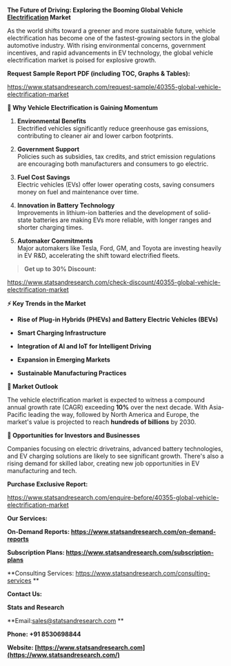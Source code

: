 **The Future of Driving: Exploring the Booming Global Vehicle
[Electrification](https://www.statsandresearch.com/report/40355-global-vehicle-electrification-market)
Market**

As the world shifts toward a greener and more sustainable future,
vehicle electrification has become one of the fastest-growing sectors in
the global automotive industry. With rising environmental concerns,
government incentives, and rapid advancements in EV technology, the
global vehicle electrification market is poised for explosive growth.

**Request Sample Report PDF (including TOC, Graphs & Tables):**

<https://www.statsandresearch.com/request-sample/40355-global-vehicle-electrification-market>

**🌱 Why Vehicle Electrification is Gaining Momentum**

1.  **Environmental Benefits**\
    Electrified vehicles significantly reduce greenhouse gas emissions,
    contributing to cleaner air and lower carbon footprints.

2.  **Government Support**\
    Policies such as subsidies, tax credits, and strict emission
    regulations are encouraging both manufacturers and consumers to go
    electric.

3.  **Fuel Cost Savings**\
    Electric vehicles (EVs) offer lower operating costs, saving
    consumers money on fuel and maintenance over time.

4.  **Innovation in Battery Technology**\
    Improvements in lithium-ion batteries and the development of
    solid-state batteries are making EVs more reliable, with longer
    ranges and shorter charging times.

5.  **Automaker Commitments**\
    Major automakers like Tesla, Ford, GM, and Toyota are investing
    heavily in EV R&D, accelerating the shift toward electrified fleets.

> **Get up to 30% Discount:**

<https://www.statsandresearch.com/check-discount/40355-global-vehicle-electrification-market>

**⚡ Key Trends in the Market**

-   **Rise of Plug-in Hybrids (PHEVs) and Battery Electric Vehicles
    (BEVs)**

-   **Smart Charging Infrastructure**

-   **Integration of AI and IoT for Intelligent Driving**

-   **Expansion in Emerging Markets**

-   **Sustainable Manufacturing Practices**

**🔮 Market Outlook**

The vehicle electrification market is expected to witness a compound
annual growth rate (CAGR) exceeding **10%** over the next decade. With
Asia-Pacific leading the way, followed by North America and Europe, the
market\'s value is projected to reach **hundreds of billions** by 2030.

**💼 Opportunities for Investors and Businesses**

Companies focusing on electric drivetrains, advanced battery
technologies, and EV charging solutions are likely to see significant
growth. There\'s also a rising demand for skilled labor, creating new
job opportunities in EV manufacturing and tech.

**Purchase Exclusive Report:**

<https://www.statsandresearch.com/enquire-before/40355-global-vehicle-electrification-market>

**Our Services:**

**On-Demand Reports:
<https://www.statsandresearch.com/on-demand-reports>**

**Subscription Plans:
<https://www.statsandresearch.com/subscription-plans>**

**Consulting Services:
<https://www.statsandresearch.com/consulting-services> **

**Contact Us:**

**Stats and Research**

**Email:sales@statsandresearch.com **

**Phone: +91 8530698844**

**Website:
[https://www.statsandresearch.com](https://www.statsandresearch.com/)**
